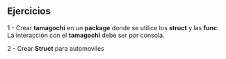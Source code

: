 ## Ejercicios

1 - Crear **tamagochi** en un **package** donde se utilice los **struct** y las **func**. La interacción con el **tamagochi** debe ser por consola.

2 - Crear **Struct** para automoviles